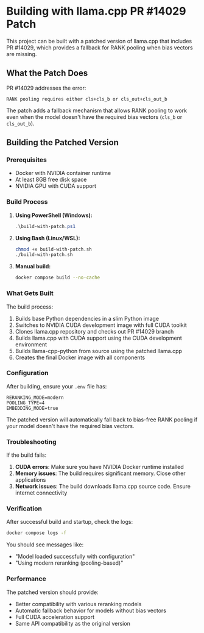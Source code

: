 # Building with llama.cpp PR #14029 Patch

This project can be built with a patched version of llama.cpp that includes PR #14029, which provides a fallback for RANK pooling when bias vectors are missing.

## What the Patch Does

PR #14029 addresses the error:
```
RANK pooling requires either cls+cls_b or cls_out+cls_out_b
```

The patch adds a fallback mechanism that allows RANK pooling to work even when the model doesn't have the required bias vectors (`cls_b` or `cls_out_b`).

## Building the Patched Version

### Prerequisites
- Docker with NVIDIA container runtime
- At least 8GB free disk space
- NVIDIA GPU with CUDA support

### Build Process

1. **Using PowerShell (Windows):**
   ```powershell
   .\build-with-patch.ps1
   ```

2. **Using Bash (Linux/WSL):**
   ```bash
   chmod +x build-with-patch.sh
   ./build-with-patch.sh
   ```

3. **Manual build:**
   ```bash
   docker compose build --no-cache
   ```

### What Gets Built

The build process:
1. Builds base Python dependencies in a slim Python image
2. Switches to NVIDIA CUDA development image with full CUDA toolkit
3. Clones llama.cpp repository and checks out PR #14029 branch
4. Builds llama.cpp with CUDA support using the CUDA development environment
5. Builds llama-cpp-python from source using the patched llama.cpp
6. Creates the final Docker image with all components

### Configuration

After building, ensure your `.env` file has:
```env
RERANKING_MODE=modern
POOLING_TYPE=4
EMBEDDING_MODE=true
```

The patched version will automatically fall back to bias-free RANK pooling if your model doesn't have the required bias vectors.

### Troubleshooting

If the build fails:

1. **CUDA errors**: Make sure you have NVIDIA Docker runtime installed
2. **Memory issues**: The build requires significant memory. Close other applications
3. **Network issues**: The build downloads llama.cpp source code. Ensure internet connectivity

### Verification

After successful build and startup, check the logs:
```bash
docker compose logs -f
```

You should see messages like:
- "Model loaded successfully with configuration"
- "Using modern reranking (pooling-based)"

### Performance

The patched version should provide:
- Better compatibility with various reranking models
- Automatic fallback behavior for models without bias vectors
- Full CUDA acceleration support
- Same API compatibility as the original version
